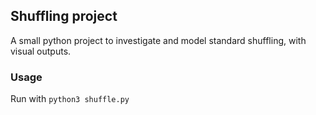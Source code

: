 ## Shuffling project

A small python project to investigate and model standard shuffling, with visual outputs.

### Usage

Run with `python3 shuffle.py`

